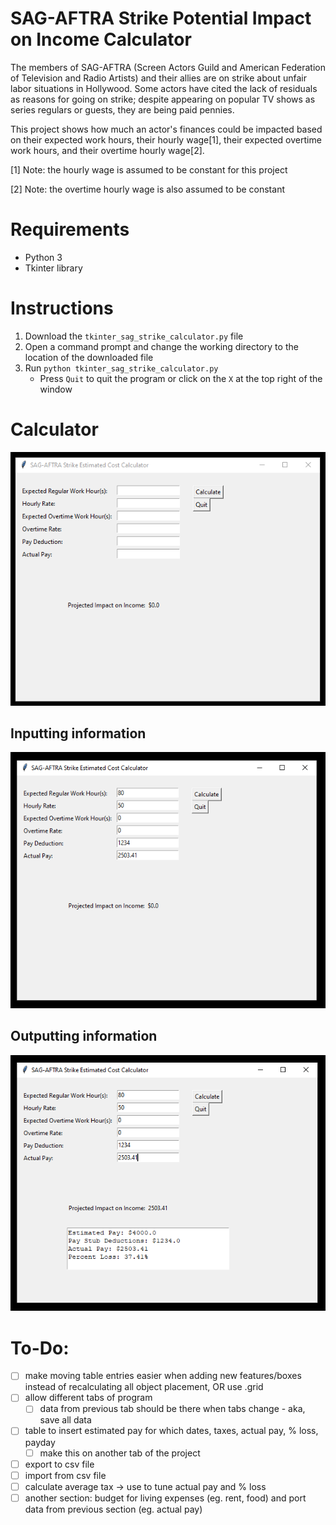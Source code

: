 # SAG-AFTRA Strike Potential Impact on Income Calculator
The members of SAG-AFTRA (Screen Actors Guild and American Federation of Television and Radio Artists) and their allies are on strike about unfair labor situations in Hollywood. Some actors have cited the lack of residuals as reasons for going on strike; despite appearing on popular TV shows as series regulars or guests, they are being paid pennies.

This project shows how much an actor's finances could be impacted based on their expected work hours, their hourly wage[1], their expected overtime work hours, and their overtime hourly wage[2].

[1] Note: the hourly wage is assumed to be constant for this project

[2] Note: the overtime hourly wage is also assumed to be constant

# Requirements
- Python 3
- Tkinter library

# Instructions
1. Download the `tkinter_sag_strike_calculator.py` file
2. Open a command prompt and change the working directory to the location of the downloaded file
3. Run `python tkinter_sag_strike_calculator.py`
   - Press `Quit` to quit the program or click on the `X` at the top right of the window

# Calculator
![sag_strike_cost_calculator](https://github.com/casychow/sag_strike_income_impact/blob/main/pictures/sag_strike_cost_calculator_v0_1.png)

## Inputting information
![sag_strike_cost_calculator_input_v0_1](https://github.com/casychow/sag_strike_income_impact/blob/main/pictures/sag_strike_cost_calculator_input_v0_1.png)

## Outputting information
![sag_strike_cost_calculator_output_v0_1](https://github.com/casychow/sag_strike_income_impact/blob/main/pictures/sag_strike_cost_calculator_output_v0_1.png)

# To-Do:
- [ ] make moving table entries easier when adding new features/boxes instead of recalculating all object placement, OR use .grid
- [ ] allow different tabs of program
   - [ ] data from previous tab should be there when tabs change - aka, save all data
- [ ] table to insert estimated pay for which dates, taxes, actual pay, % loss, payday
   - [ ] make this on another tab of the project
- [ ] export to csv file
- [ ] import from csv file
- [ ] calculate average tax -> use to tune actual pay and % loss
- [ ] another section: budget for living expenses (eg. rent, food) and port data from previous section (eg. actual pay)
